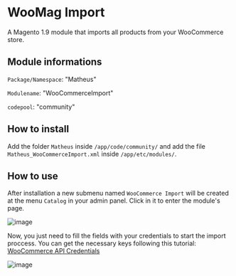 # WooMag Import
A Magento 1.9 module that imports all products from your WooCommerce store.

## Module informations
`Package/Namespace`: "Matheus"  

`Modulename`: "WooCommerceImport"

`codepool`: "community"  

## How to install
Add the folder `Matheus` inside `/app/code/community/` and add the file `Matheus_WooCommerceImport.xml` inside `/app/etc/modules/`.

## How to use
After installation a new submenu named `WooCommerce Import` will be created at the menu `Catalog` in your admin panel. Click in it to enter the module's page.

![image](https://user-images.githubusercontent.com/55641441/134807427-4853ef9e-d06b-44a1-bd58-15c0e69edb56.png)

Now, you just need to fill the fields with your credentials to start the import proccess. You can get the necessary keys following this tutorial: [WooCommerce API Credentials](https://woocommerce.github.io/woocommerce-rest-api-docs/#authentication)

![image](https://user-images.githubusercontent.com/55641441/134807443-f8251e50-a924-41ab-9846-3c061054dd91.png)

